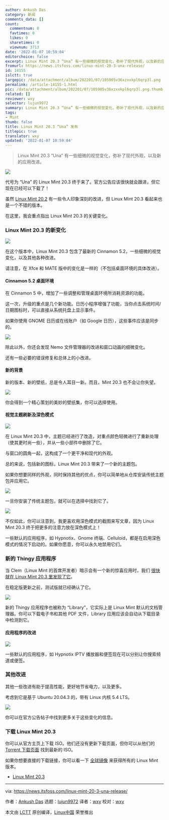 ```yaml
---
author: Ankush Das
category: 新闻
comments_data: []
count:
  commentnum: 0
  favtimes: 0
  likes: 0
  sharetimes: 0
  viewnum: 3713
date: '2022-01-07 10:59:04'
editorchoice: false
excerpt: Linux Mint 20.3 “Una” 有一些细微的视觉变化，弥补了现代外观，以及新的应用改进。
fromurl: https://news.itsfoss.com/linux-mint-20-3-una-release/
id: 14155
islctt: true
largepic: /data/attachment/album/202201/07/105905v36xzxxkpl6qrp3l.png
permalink: /article-14155-1.html
pic: /data/attachment/album/202201/07/105905v36xzxxkpl6qrp3l.png.thumb.jpg
related: []
reviewer: wxy
selector: lujun9972
summary: Linux Mint 20.3 “Una” 有一些细微的视觉变化，弥补了现代外观，以及新的应用改进。
tags:
- Mint
thumb: false
title: Linux Mint 20.3 “Una” 发布
titlepic: true
translator: wxy
updated: '2022-01-07 10:59:04'
---
```



> 
> Linux Mint 20.3 “Una” 有一些细微的视觉变化，弥补了现代外观，以及新的应用改进。
> 
> 
> 


![](/data/attachment/album/202201/07/105905v36xzxxkpl6qrp3l.png)


代号为 “Una” 的 Linux Mint 20.3 终于来了。官方公告应该很快就会跟进，但它现在已经可以下载了！


虽然 [Linux Mint 20.2](https://news.itsfoss.com/linux-mint-20-2-release/) 有一些令人印象深刻的改进，但 Linux Mint 20.3 看起来也是一个不错的版本。


在这里，我会重点指出 Linux Mint 20.3 的关键变化。


### Linux Mint 20.3 的新变化


![](/data/attachment/album/202201/07/105905a3ttng33h6q8zoi6.png)


在这个版本中，Linux Mint 20.3 包含了最新的 Cinnamon 5.2，一些细微的视觉变化，以及其他各种改进。


请注意，在 Xfce 和 MATE 版中的变化是一样的（不包括桌面环境的具体改进）。


#### Cinnamon 5.2 桌面环境


在 Cinnamon 5 中，增加了一些调整和管理桌面环境所消耗资源的功能。


这一次，升级的重点是几个新功能。日历小程序增强了功能，当你点击系统时间/日期图标时，可以直接从系统托盘上显示事件。


如果你使用 GNOME 日历或在线账户（如 Google 日历），这些事件应该是同步的。


![](/data/attachment/album/202201/07/105906ocpii3v0fezxjuju.png)


除此以外，你还会发现 Nemo 文件管理器的改进和窗口动画的细微变化。


还有一些必要的错误修复和总体上的小改进。


#### 新的背景


新的版本、新的壁纸，总是令人耳目一新。而且，Mint 20.3 也不会让你失望。


![](/data/attachment/album/202201/07/105907rgvvla8wl6llz16k.png)


你会得到一个精心策划的美妙的壁纸集，你可以选择使用。


#### 视觉主题刷新及深色模式


![](/data/attachment/album/202201/07/105908ce45b7fhmdoexd2w.png)


在 Linux Mint 20.3 中，主题已经进行了改造，对重点颜色轻微进行了重新处理（使其更时尚一些），并从一些小部件中删除了它。


与窗口的圆角一起，这构成了一个更干净和现代的外观。


总的来说，包括新的图标，Linux Mint 20.3 带来了一个新的主题包。


如果你想要同样的外观，同时保持其他的优点，你可以简单地从仓库安装传统主题包并应用它。


![](/data/attachment/album/202201/07/105908srzrdfmjwq4gfdk4.png)


一旦你安装了传统主题包，就可以在选择中找到它了。


![](/data/attachment/album/202201/07/105909guytgtznpn1171op.png)


不仅如此，你可以注意到，我更喜欢用深色模式的截图来写文章，因为 Linux Mint 20.3 终于把更多的注意力放在深色模式上！


一些默认的应用程序，如 Hypnotix、Gnome 终端、Celluloid，都是在启用深色模式的情况下启动的。如果你愿意，你可以永久地禁用它们。


### 新的 Thingy 应用程序


当 Clem（Linux Mint 的首席开发者）暗示会有一个新的惊喜应用时，我们 [很快就在 Linux Mint 20.3 里发现了它](https://news.itsfoss.com/linux-mint-20-3-release-thingy/)。


在稳定版更新之前，测试版就已经确认了它。


![](/data/attachment/album/202201/07/105910smxwzy6khtvymv0w.png)


新的 Thingy 应用程序也被称为 “Library”，它实际上是 Linux Mint 默认的文档管理器。你可以下载电子书和其他 PDF 文件，Library 应用应该会自动从下载目录中检测到它。


#### 应用程序的改进


![](/data/attachment/album/202201/07/105911kpemva10b339b9d4.png)


一些默认的应用程序，如 Hypnotix IPTV 播放器和便签现在可以分别让你搜索频道或便签。


### 其他改进


其他一些改进有助于提高性能，更好地节省电力，以及更多。


考虑到它是基于 Ubuntu 20.04.3 的，带有 Linux 内核 5.4 LTS。


![](/data/attachment/album/202201/07/105911itfdb7rtbc77rmz3.png)


你可以在官方公告帖子中找到更多关于这些变化的信息。


### 下载 Linux Mint 20.3


你可以从官方主页上下载 ISO。他们还没有更新下载页面，但你可以从他们的 [Torrent 下载页面](https://linuxmint.com/torrents/) 找到最新的 ISO。


如果你想要直接的下载链接，你可以看一下 [全球镜像](https://mirrors.edge.kernel.org/linuxmint/stable/20.3/) 来获得所有的 Linux Mint 版本。


* [Linux Mint 20.3](https://linuxmint.com/download.php)




---


via: <https://news.itsfoss.com/linux-mint-20-3-una-release/>


作者：[Ankush Das](https://news.itsfoss.com/author/ankush/) 选题：[lujun9972](https://github.com/lujun9972) 译者：[wxy](https://github.com/wxy) 校对：[wxy](https://github.com/wxy)


本文由 [LCTT](https://github.com/LCTT/TranslateProject) 原创编译，[Linux中国](https://linux.cn/) 荣誉推出